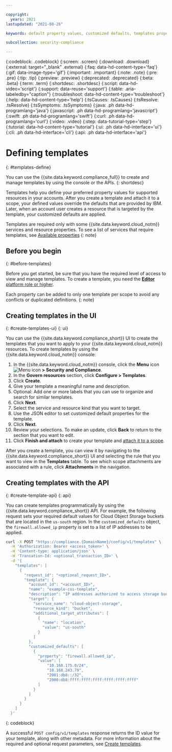 ```yaml
---

copyright:
  years: 2021
lastupdated: "2021-08-26"

keywords: default property values, customized defaults, templates properties, resource governance

subcollection: security-compliance

---
```


{:codeblock: .codeblock}
{:screen: .screen}
{:download: .download}
{:external: target="_blank" .external}
{:faq: data-hd-content-type='faq'}
{:gif: data-image-type='gif'}
{:important: .important}
{:note: .note}
{:pre: .pre}
{:tip: .tip}
{:preview: .preview}
{:deprecated: .deprecated}
{:beta: .beta}
{:term: .term}
{:shortdesc: .shortdesc}
{:script: data-hd-video='script'}
{:support: data-reuse='support'}
{:table: .aria-labeledby="caption"}
{:troubleshoot: data-hd-content-type='troubleshoot'}
{:help: data-hd-content-type='help'}
{:tsCauses: .tsCauses}
{:tsResolve: .tsResolve}
{:tsSymptoms: .tsSymptoms}
{:java: .ph data-hd-programlang='java'}
{:javascript: .ph data-hd-programlang='javascript'}
{:swift: .ph data-hd-programlang='swift'}
{:curl: .ph data-hd-programlang='curl'}
{:video: .video}
{:step: data-tutorial-type='step'}
{:tutorial: data-hd-content-type='tutorial'}
{:ui: .ph data-hd-interface='ui'}
{:cli: .ph data-hd-interface='cli'}
{:api: .ph data-hd-interface='api'}


# Defining templates
{: #templates-define}

You can use the {{site.data.keyword.compliance_full}} to create and manage templates by using the console or the APIs.
{: shortdesc}

Templates help you define your preferred property values for supported resources in your accounts. After you create a template and attach it to a scope, your defined values override the defaults that are provided by IBM. Later, when an account user creates a resource that is targeted by the template, your customized defaults are applied.

Templates are required only with some {{site.data.keyword.cloud_notm}} services and resource properties. To see a list of services that require templates, see [Available properties](/docs/security-compliance?topic=security-compliance-formatting-rules-templates#properties)
{: note}


## Before you begin
{: #before-templates}

Before you get started, be sure that you have the required level of access to view and manage templates. To create a template, you need the [**Editor** platform role or higher](/docs/security-compliance?topic=security-compliance-access-management).

Each property can be added to only one template per scope to avoid any conflicts or duplicated definitions.
{: note}


## Creating templates in the UI
{: #create-templates-ui}
{: ui}

You can use the {{site.data.keyword.compliance_short}} UI to create the templates that you want to apply to your {{site.data.keyword.cloud_notm}} resources. To create templates by using the {{site.data.keyword.cloud_notm}} console:

1. In the {{site.data.keyword.cloud_notm}} console, click the **Menu** icon ![Menu icon](../icons/icon_hamburger.svg) **> Security and Compliance**.
2. In the **Govern resources** section, click **Configure > Templates**.
3. Click **Create**.
4. Give your template a meaningful name and description.
5. Optional: Add one or more labels that you can use to organize and search for similar templates.
6. Click **Next**.
7. Select the service and resource kind that you want to target.
8. Use the JSON editor to set customized default properties for the template.
9. Click **Next**.
10. Review your selections. To make an update, click **Back** to return to the section that you want to edit.
11. Click **Finish and attach** to create your template and [attach it to a scope](/docs/security-compliance?topic=security-compliance-templates-apply).

After you create a template, you can view it by navigating to the {{site.data.keyword.compliance_short}} UI and selecting the rule that you want to view in the **Templates** table. To see which scope attachments are associated with a rule, click **Attachments** in the navigation.


## Creating templates with the API
{: #create-template-api}
{: api}

You can create templates programmatically by using the {{site.data.keyword.compliance_short}} API. For example, the following request sets your required default values for Cloud Object Storage buckets that are located in the `us-south` region. In the `customized_defaults` object, the `firewall.allowed_ip` property is set to a list of IP addresses to be applied.

```bash
curl -X POST "https://compliance.{DomainName}/config/v1/templates" \
  -H 'Authorization: Bearer <access_token>' \
  -H 'Content-type: application/json' \
  -H 'Transation-Id: <optional_transaction_ID>' \
  -d '{
    "templates": [
      {
        "request_id": "<optional_request_ID>",
        "template": {
          "account_id": "<account_ID>",
          "name": "example-cos-template",
          "description": "IP addresses authorized to access storage buckets.",
          "target": {
            "service_name": "cloud-object-storage",
            "resource_kind": "bucket",
            "additional_target_attributes": [
              {
                "name": "location",
                "value": "us-south"
              }
            ]
          },
          "customized_defaults": [
            {
              "property": "firewall.allowed_ip",
              "value": [
                  "10.168.175.0/24",
                  "10.168.243.79",
                  "2001:db8::/32",
                  "2000:db8:ffff:ffff:ffff:ffff:ffff:ffff"
              ]
            }
          ]
        }
      }
    ]
  }'
```
{: codeblock}

A successful `POST config/v1/templates` response returns the ID value for your template, along with other metadata. For more information about the required and optional request parameters, see [Create templates](/apidocs/security-compliance/config).

